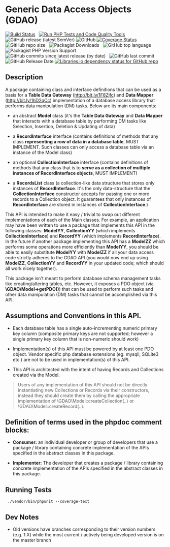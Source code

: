 # Generic Data Access Objects (GDAO) 

[![Build Status](https://img.shields.io/travis/rotexsoft/gdao/master.png?style=flat-square)](https://travis-ci.org/rotexsoft/gdao) &nbsp; 
[![Run PHP Tests and Code Quality Tools](https://github.com/rotexsoft/gdao/actions/workflows/php.yml/badge.svg)](https://github.com/rotexsoft/gdao/actions/workflows/php.yml) &nbsp; 
![GitHub release (latest SemVer)](https://img.shields.io/github/v/release/rotexsoft/gdao)
![GitHub](https://img.shields.io/github/license/rotexsoft/gdao)
[![Coverage Status](https://coveralls.io/repos/github/rotexsoft/gdao/badge.svg)](https://coveralls.io/github/rotexsoft/gdao) &nbsp; 
![GitHub repo size](https://img.shields.io/github/repo-size/rotexsoft/gdao) &nbsp;
![Packagist Downloads](https://img.shields.io/packagist/dt/rotexsoft/gdao) &nbsp;
![GitHub top language](https://img.shields.io/github/languages/top/rotexsoft/gdao) &nbsp; 
![Packagist PHP Version Support](https://img.shields.io/packagist/php-v/rotexsoft/gdao) &nbsp; 
![GitHub commits since latest release (by date)](https://img.shields.io/github/commits-since/rotexsoft/gdao/latest) &nbsp; 
![GitHub last commit](https://img.shields.io/github/last-commit/rotexsoft/gdao) &nbsp; 
![GitHub Release Date](https://img.shields.io/github/release-date/rotexsoft/gdao)
<a href="https://libraries.io/github/rotexsoft/gdao">
    <img alt="Libraries.io dependency status for GitHub repo" src="https://img.shields.io/librariesio/github/rotexsoft/gdao">
</a>


## Description

A package containing class and interface definitions that can be used as a basis for a __**Table Data Gateway**__ (http://bit.ly/1F8Zjfc) and __**Data Mapper**__ (http://bit.ly/1hD2qCc) implementation of a database access library that performs data manipulation (DM) tasks.
Below are its main components:

* an abstract **Model** class (it's the __**Table Data Gateway**__ and __**Data Mapper**__ that interacts with a database table by performing DM tasks like Selection, Insertion, Deletion & Updating of data)

* a **RecordInterface** interface (contains definitions of methods that any class __**representing a row of data in a database table**__, MUST IMPLEMENT. Such classes can only access a database table via an instance of the Model class)

* an optional **CollectionInterface** interface (contains definitions of methods that any class that is to __**serve as a collection of multiple instances of RecordInterface objects**__, MUST IMPLEMENT)

* a **RecordsList** class (a collection-like data structure that stores only instances of **RecordInterface**. It's the only data-structure that the **CollectionInterface** constructor accepts for passing one or more records to a Collection object. It guarantees that only instances of **RecordInterface** are stored in instances of **CollectionInterface**.)

This API is intended to make it easy / trivial to swap out different implementations of each of the Main classes.
For example, an application may have been written to use a package that implements this API in the following classes:
**ModelYY**, **CollectionYY** (which implements **CollectionInterface**) and **RecordYY** (which implements **RecordInterface**).
In the future if another package implementing this API has a **ModelZZ** which performs some operations more
efficiently than **ModelYY**, you should be able to easily substitute **ModelYY** with **ModelZZ** if all your
data access code strictly adheres to the GDAO API (you would now end up using **ModelZZ**, **CollectionYY** 
and **RecordYY** in your updated code; which should all work nicely together).

This package isn't meant to perform database schema management tasks like creating/altering tables, etc. However, it exposes a PDO object (via **\GDAO\Model->getPDO()**) that can be used to perform such tasks and other data manipulation (DM) tasks that cannot be accomplished via this API.


## Assumptions and Conventions in this API. 

* Each database table has a single auto-incrementing numeric primary key column (composite primary keys are not supported; however a single primary key column that is non-numeric should work)

* Implementation(s) of this API must be powered by at least one PDO object. Vendor specific php database extensions (eg. mysqli, SQLite3 etc.) are not to be used in implementation(s) of this API.

* This API is architected with the intent of having Records and Collections created via the Model.
> Users of any implementation of this API should not be directly instantiating new Collections or Records via their constructors, instead they should create them by calling the appropriate implementation of \GDAO\Model::createCollection(..) or \GDAO\Model::createRecord(..).

## Definition of terms used in the phpdoc comment blocks:
 
 * **Consumer:** an individual developer or group of developers that use a package / library containing concrete implementation of the APIs specified in the abstract classes in this package.
 
 * **Implementer:** The developer that creates a package / library containing concrete implementation of the APIs specified in the abstract classes in this package.

## Running Tests

  ` ./vendor/bin/phpunit --coverage-text`

## Dev Notes

* Old versions have branches corresponding to their version numbers (e.g. 1.X) while the most current / actively being developed version is on the master branch
